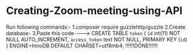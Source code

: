 # Creating-Zoom-meeting-using-API
Run following commands:-
1.composer require guzzlehttp/guzzle
2.Create database-
3.Paste this code---->
CREATE TABLE `token` (
 `id` int(11) NOT NULL AUTO_INCREMENT,
 `access_token` text NOT NULL,
 PRIMARY KEY (`id`)
) ENGINE=InnoDB DEFAULT CHARSET=utf8mb4;
!!!!!!DONE!!!!!!

